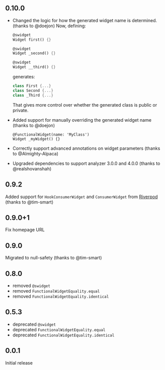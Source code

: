 ## 0.10.0

- Changed the logic for how the generated widget name is determined. (thanks to @doejon)
  Now, defining:

  ```dart
  @swidget
  Widget first() {}

  @swidget
  Widget _second() {}

  @swidget
  Widget __third() {}
  ```

  generates:

  ```dart
  class First {...}
  class Second {...}
  class _Third {...}
  ```

  That gives more control over whether the generated class is public or private.

- Added support for manually overriding the generated widget name (thanks to @doejon)

  ```
  @FunctionalWidget(name: 'MyClass')
  Widget _myWidget() {}
  ```

- Correctly support advanced annotations on widget parameters (thanks to @Almighty-Alpaca)

- Upgraded dependencies to support analyzer 3.0.0 and 4.0.0 (thanks to @realshovanshah)

## 0.9.2

Added support for `HookConsumerWidget` and `ConsumerWidget` from [Riverpod](https://pub.dev/packages/riverpod) (thanks to @tim-smart)

## 0.9.0+1

Fix homepage URL

## 0.9.0

Migrated to null-safety (thanks to @tim-smart)

## 0.8.0

- removed `@swidget`
- removed `FunctionalWidgetEquality.equal`
- removed `FunctionalWidgetEquality.identical`

## 0.5.3

- deprecated `@swidget`
- deprecated `FunctionalWidgetEquality.equal`
- deprecated `FunctionalWidgetEquality.identical`

## 0.0.1

Initial release
